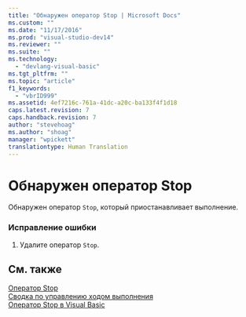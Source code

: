 ```yaml
---
title: "Обнаружен оператор Stop | Microsoft Docs"
ms.custom: ""
ms.date: "11/17/2016"
ms.prod: "visual-studio-dev14"
ms.reviewer: ""
ms.suite: ""
ms.technology: 
  - "devlang-visual-basic"
ms.tgt_pltfrm: ""
ms.topic: "article"
f1_keywords: 
  - "vbrID999"
ms.assetid: 4ef7216c-761a-41dc-a20c-ba133f4f1d18
caps.latest.revision: 7
caps.handback.revision: 7
author: "stevehoag"
ms.author: "shoag"
manager: "wpickett"
translationtype: Human Translation
---
```

# Обнаружен оператор Stop
Обнаружен оператор `Stop`, который приостанавливает выполнение.  
  
### Исправление ошибки  
  
1.  Удалите оператор `Stop`.  
  
## См. также  
 [Оператор Stop](../../visual-basic/language-reference/statements/stop-statement.md)   
 [Сводка по управлению ходом выполнения](../../visual-basic/language-reference/keywords/control-flow-summary.md)   
 [Оператор Stop в Visual Basic](/visual-studio/debugger/stop-statements-in-visual-basic)